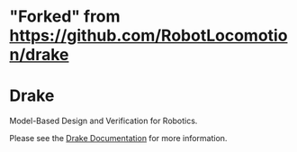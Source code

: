 # "Forked" from https://github.com/RobotLocomotion/drake

# Drake

Model-Based Design and Verification for Robotics.

Please see the [Drake Documentation](https://drake.mit.edu) for more
information.
